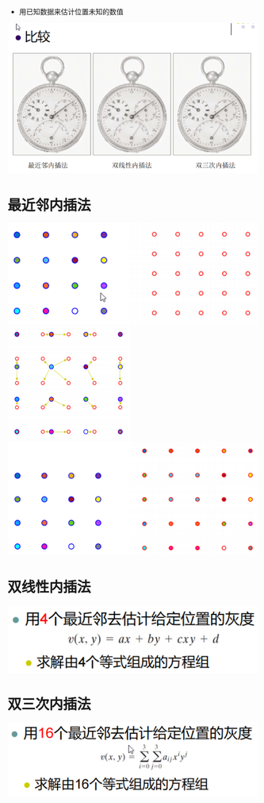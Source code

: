 - 用已知数据来估计位置未知的数值

![](../photo/Pasted%20image%2020240708151354.png)

# 最近邻内插法
![](../photo/Pasted%20image%2020240708151018.png)
![](../photo/Pasted%20image%2020240708151002.png)
![](../photo/Pasted%20image%2020240708150952.png)

# 双线性内插法
![](../photo/Pasted%20image%2020240708151725.png)
# 双三次内插法
![](../photo/Pasted%20image%2020240708151740.png)